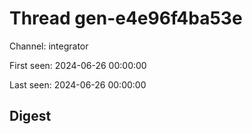 # Thread gen-e4e96f4ba53e
Channel: integrator

First seen: 2024-06-26 00:00:00

Last seen: 2024-06-26 00:00:00

## Digest


